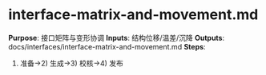 # interface-matrix-and-movement.md

**Purpose**: 接口矩阵与变形协调
**Inputs**: 结构位移/温差/沉降
**Outputs**: docs/interfaces/interface-matrix-and-movement.md
**Steps**:

1. 准备→2) 生成→3) 校核→4) 发布
